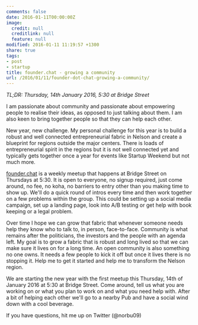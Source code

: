 ```yaml
---
comments: false
date: 2016-01-11T00:00:00Z
image:
  credit: null
  creditlink: null
  feature: null
modified: 2016-01-11 11:19:57 +1300
share: true
tags:
- post
- startup
title: founder.chat - growing a community
url: /2016/01/11/founder-dot-chat-growing-a-community/
---
```


*TL;DR: Thursday, 14th January 2016, 5:30 at Bridge Street*

I am passionate about community and passionate about empowering people
to realise their ideas, as opposed to just talking about them. I am also
keen to bring together people so that they can help each other.

New year, new challenge. My personal challenge for this year is to build
a robust and well connected entrepreneurial fabric in Nelson and create
a blueprint for regions outside the major centers. There is loads of
entrepreneurial spirit in the regions but it is not well connected yet
and typically gets together once a year for events like Startup Weekend
but not much more.

[founder.chat](http://founder.chat) is a weekly meetup that happens at
Bridge Street on Thursdays at 5:30. It is open to everyone, no signup
required, just come around, no fee, no koha, no barriers to entry other
than you making time to show up. We'll do a quick round of intros every
time and then work together on a few problems within the group. This
could be setting up a social media campaign, set up a landing page, look
into A/B testing or get help with book keeping or a legal problem.

Over time I hope we can grow that fabric that whenever someone needs
help they know who to talk to, in person, face-to-face. Community is
what remains after the politicians, the investors and the people with an
agenda left. My goal is to grow a fabric that is robust and long lived
so that we can make sure it lives on for a long time. An open community
is also something no one owns. It needs a few people to kick it off but
once it lives there is no stopping it. Help me to get it started and
help me to transform the Nelson region.

We are starting the new year with the first meetup this Thursday, 14th
of January 2016 at 5:30 at Bridge Street. Come around, tell us what you
are working on or what you plan to work on and what you need help with.
After a bit of helping each other we'll go to a nearby Pub and have a
social wind down with a cool beverage.

If you have questions, hit me up on Twitter (@norbu09)
